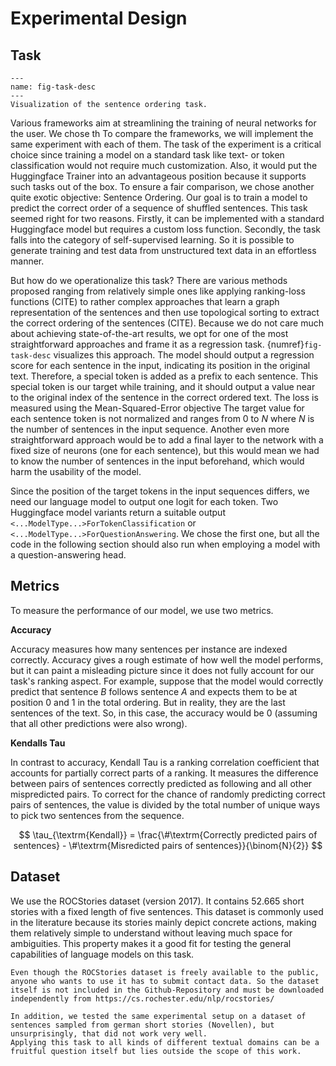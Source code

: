 # Experimental Design

## Task

```{figure} ./figures/GraphicsTrfTut.png
---
name: fig-task-desc
---
Visualization of the sentence ordering task.
```

Various frameworks aim at streamlining the training of neural networks for the user.
We chose th
To compare the frameworks, we will implement the same experiment with each of them.
The task of the experiment is a critical choice since training a model on a standard task like text- or token classification would not require much customization. Also, it would put the Huggingface Trainer into an advantageous position because it supports such tasks out of the box.
To ensure a fair comparison, we chose another quite exotic objective: Sentence Ordering.
Our goal is to train a model to predict the correct order of a sequence of shuffled sentences.
This task seemed right for two reasons.
Firstly, it can be implemented with a standard Huggingface model but requires a custom loss function.
Secondly, the task falls into the category of self-supervised learning. So it is possible to generate training and test data from unstructured text data in an effortless manner.

But how do we operationalize this task?
There are various methods proposed ranging from relatively simple ones like applying ranking-loss functions (CITE) to rather complex approaches that learn a graph representation of the sentences and then use topological sorting to extract the correct ordering of the sentences (CITE).
Because we do not care much about achieving state-of-the-art results, we opt for one of the most straightforward approaches and frame it as a regression task.
{numref}`fig-task-desc` visualizes this approach.
The model should output a regression score for each sentence in the input, indicating its position in the original text.
Therefore, a special token is added as a prefix to each sentence. This special token is our target while training, and it should output a value near to the original index of the sentence in the correct ordered text.
The loss is measured using the Mean-Squared-Error objective
The target value for each sentence token is not normalized and ranges from 0 to $N$ where $N$ is the number of sentences in the input sequence.
Another even more straightforward approach would be to add a final layer to the network with a fixed size of neurons (one for each sentence), but this would mean we had to know the number of sentences in the input beforehand, which would harm the usability of the model.

Since the position of the target tokens in the input sequences differs, we need our language model to output one logit for each token. Two Huggingface model variants return a suitable output `<...ModelType...>ForTokenClassification` or `<...ModelType...>ForQuestionAnswering`. We chose the first one, but all the code in the following section should also run when employing a model with a question-answering head.

## Metrics

To measure the performance of our model, we use two metrics.

__Accuracy__

Accuracy measures how many sentences per instance are indexed correctly.
Accuracy gives a rough estimate of how well the model performs, but it can paint a misleading picture since it does not fully account for our task's ranking aspect.
For example, suppose that the model would correctly predict that sentence $B$ follows sentence $A$ and expects them to be at position $0$ and $1$ in the total ordering.
But in reality, they are the last sentences of the text. So, in this case, the accuracy would be $0$ (assuming that all other predictions were also wrong).

__Kendalls Tau__

In contrast to accuracy, Kendall Tau is a ranking correlation coefficient that accounts for partially correct parts of a ranking.
It measures the difference between pairs of sentences correctly predicted as following and all other mispredicted pairs. 
To correct for the chance of randomly predicting correct pairs of sentences, the value is divided by the total number of unique ways to pick two sentences from the sequence.

$$
\tau_{\textrm{Kendall}} = \frac{\#\textrm{Correctly predicted pairs of sentences} - \#\textrm{Misredicted pairs of sentences}}{\binom{N}{2}}
$$



## Dataset

We use the ROCStories dataset (version 2017). It contains 52.665 short stories with a fixed length of five sentences. This dataset is commonly used in the literature because its stories mainly depict concrete actions, making them relatively simple to understand without leaving much space for ambiguities. This property makes it a good fit for testing the general capabilities of language models on this task.

```{warning}
Even though the ROCStories dataset is freely available to the public, anyone who wants to use it has to submit contact data. So the dataset itself is not included in the Github-Repository and must be downloaded independently from https://cs.rochester.edu/nlp/rocstories/
```

```{note}
In addition, we tested the same experimental setup on a dataset of sentences sampled from german short stories (Novellen), but unsurprisingly, that did not work very well.
Applying this task to all kinds of different textual domains can be a fruitful question itself but lies outside the scope of this work.
```